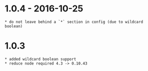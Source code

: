 
# 1.0.4 - 2016-10-25

    * do not leave behind a `*` section in config (due to wildcard boolean)

# 1.0.3 

    * added wildcard boolean support
    * reduce node required 4.3 -> 0.10.43

